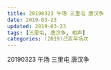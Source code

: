 ```yaml
---
title: 20190323 午场 三里屯 唐汉争
date: 2019-03-23
updated: 2019-03-23
tags: [三里屯, 唐汉争, 相声]
categories: (2019)己亥年场次
---
```

20190323 午场 三里屯 唐汉争